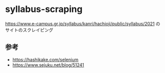 # syllabus-scraping
https://www.e-campus.gr.jp/syllabus/kanri/hachioji/public/syllabus/2021 のサイトのスクレイピング


## 参考
- https://hashikake.com/selenium
- https://www.sejuku.net/blog/51241
